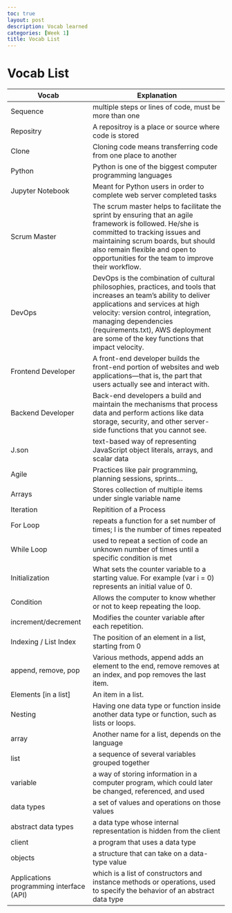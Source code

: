 ```yaml
---
toc: true
layout: post
description: Vocab learned
categories: [Week 1]
title: Vocab List
---
```

# Vocab List 


| Vocab      | Explanation |
| ----------- | ----------- |
| Sequence | multiple steps or lines of code, must be more than one |
| Repositry | A repositroy is a place or source where code is stored |
| Clone | Cloning code means transferring code from one place to another |
| Python | Python is one of the biggest computer programming languages |
| Jupyter Notebook | Meant for Python users in order to complete web server completed tasks |
| Scrum Master | The scrum master helps to facilitate the sprint by ensuring that an agile framework is followed. He/she is committed to tracking issues and maintaining scrum boards, but should also remain flexible and open to opportunities for the team to improve their workflow. |
| DevOps | DevOps is the combination of cultural philosophies, practices, and tools that increases an team’s ability to deliver applications and services at high velocity: version control, integration, managing dependencies (requirements.txt), AWS deployment are some of the key functions that impact velocity. |
| Frontend Developer | A front-end developer builds the front-end portion of websites and web applications—that is, the part that users actually see and interact with. |
| Backend Developer | Back-end developers a build and maintain the mechanisms that process data and perform actions like data storage, security, and other server-side functions that you cannot see. |
| J.son | text-based way of representing JavaScript object literals, arrays, and scalar data |
| Agile | Practices like pair programming, planning sessions, sprints… |
| Arrays | Stores collection of multiple items under single variable name |
| Iteration | Repitition of a Process |
| For Loop | repeats a function for a set number of times; I is the number of times repeated |
| While Loop | used to repeat a section of code an unknown number of times until a specific condition is met |
| Initialization | What sets the counter variable to a starting value. For example (var i = 0) represents an initial value of 0. |
| Condition | Allows the computer to know whether or not to keep repeating the loop. |
| increment/decrement | Modifies the counter variable after each repetition. |
| Indexing / List Index | The position of an element in a list, starting from 0 |
| append, remove, pop | Various methods, append adds an element to the end, remove removes at an index, and pop removes the last item. |
| Elements [in a list] | An item in a list. |
| Nesting | Having one data type or function inside another data type or function, such as lists or loops. |
| array | Another name for a list, depends on the language |
| list | a sequence of several variables grouped together |
| variable | a way of storing information in a computer program, which could later be changed, referenced, and used |
| data types | a set of values and operations on those values |
| abstract data types | a data type whose internal representation is hidden from the client |
| client | a program that uses a data type |
| objects | a structure that can take on a data-type value |
| Applications programming interface (API) | which is a list of constructors and instance methods or operations, used to specify the behavior of an abstract data type |
